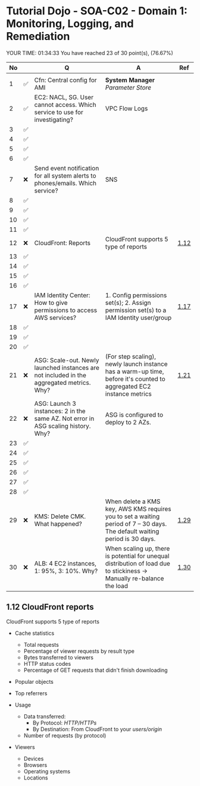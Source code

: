 # Tutorial Dojo - SOA-C02 - Domain 1: Monitoring, Logging, and Remediation

YOUR TIME: 01:34:33
You have reached 23 of 30 point(s), (76.67%)

| No  |     | Q                                                                                         | A                                                                                                                          | Ref    |
| --- | --- | ----------------------------------------------------------------------------------------- | -------------------------------------------------------------------------------------------------------------------------- | ------ |
|     |     |                                                                                           |                                                                                                                            |        |
| 1   | ✅  | Cfn: Central config for AMI                                                               | **System Manager** _Parameter Store_                                                                                       |        |
| 2   | ✅  | EC2: NACL, SG. User cannot access. Which service to use for investigating?                | VPC Flow Logs                                                                                                              |        |
| 3   | ✅  |                                                                                           |                                                                                                                            |        |
| 4   | ✅  |                                                                                           |                                                                                                                            |        |
| 5   | ✅  |                                                                                           |                                                                                                                            |        |
| 6   | ✅  |                                                                                           |                                                                                                                            |        |
| 7   | ❌  | Send event notification for all system alerts to phones/emails. Which service?            | SNS                                                                                                                        |        |
| 8   | ✅  |                                                                                           |                                                                                                                            |        |
| 9   | ✅  |                                                                                           |                                                                                                                            |        |
| 10  | ✅  |                                                                                           |                                                                                                                            |        |
| 11  | ✅  |                                                                                           |                                                                                                                            |        |
| 12  | ❌  | CloudFront: Reports                                                                       | CloudFront supports 5 type of reports                                                                                      | [1.12] |
| 13  | ✅  |                                                                                           |                                                                                                                            |        |
| 14  | ✅  |                                                                                           |                                                                                                                            |        |
| 15  | ✅  |                                                                                           |                                                                                                                            |        |
| 16  | ✅  |                                                                                           |                                                                                                                            |        |
| 17  | ❌  | IAM Identity Center: How to give permissions to access AWS services?                      | 1. Config permissions set(s); 2. Assign permission set(s) to a IAM Identity user/group                                     | [1.17] |
| 18  | ✅  |                                                                                           |                                                                                                                            |        |
| 19  | ✅  |                                                                                           |                                                                                                                            |        |
| 20  | ✅  |                                                                                           |                                                                                                                            |        |
| 21  | ❌  | ASG: Scale-out. Newly launched instances are not included in the aggregated metrics. Why? | (For step scaling), newly launch instance has a warm-up time, before it's counted to aggregated EC2 instance metrics       | [1.21] |
| 22  | ❌  | ASG: Launch 3 instances: 2 in the same AZ. Not error in ASG scaling history. Why?         | ASG is configured to deploy to 2 AZs.                                                                                      |        |
| 23  | ✅  |                                                                                           |                                                                                                                            |        |
| 24  | ✅  |                                                                                           |                                                                                                                            |        |
| 25  | ✅  |                                                                                           |                                                                                                                            |        |
| 26  | ✅  |                                                                                           |                                                                                                                            |        |
| 27  | ✅  |                                                                                           |                                                                                                                            |        |
| 28  | ✅  |                                                                                           |                                                                                                                            |        |
| 29  | ❌  | KMS: Delete CMK. What happened?                                                           | When delete a KMS key, AWS KMS requires you to set a waiting period of 7 – 30 days. The default waiting period is 30 days. | [1.29] |
| 30  | ❌  | ALB: 4 EC2 instances, 1: 95%, 3: 10%. Why?                                                | When scaling up, there is potential for unequal distribution of load due to stickiness -> Manually re-balance the load     | [1.30] |

[1.17]: https://docs.aws.amazon.com/singlesignon/latest/userguide/manage-your-accounts.html?icmpid=docs_sso_console#assigning-account-access
[1.21]: https://docs.aws.amazon.com/autoscaling/ec2/userguide/as-scaling-simple-step.html#as-step-scaling-warmup
[1.29]: https://docs.aws.amazon.com/kms/latest/developerguide/deleting-keys.html
[1.30]: https://docs.aws.amazon.com/elasticloadbalancing/latest/application/sticky-sessions.html

## 1.12 CloudFront reports

CloudFront supports 5 type of reports

- Cache statistics

  - Total requests
  - Percentage of viewer requests by result type
  - Bytes transferred to viewers
  - HTTP status codes
  - Percentage of GET requests that didn't finish downloading

- Popular objects

- Top referrers

- Usage

  - Data transferred:
    - By Protocol: _HTTP/HTTPs_
    - By Destination: From CloudFront to your _users/origin_
  - Number of requests (by protocol)

- Viewers

  - Devices
  - Browsers
  - Operating systems
  - Locations

[1.12]: https://docs.aws.amazon.com/AmazonCloudFront/latest/DeveloperGuide/reports.html
